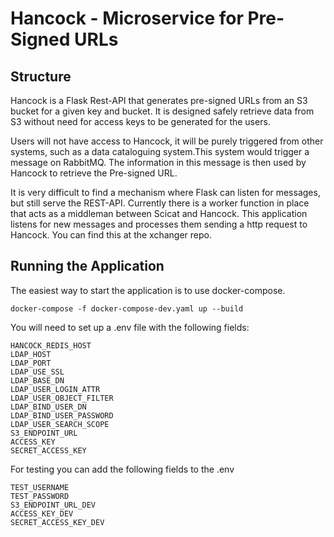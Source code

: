 # Hancock - Microservice for Pre-Signed URLs
## Structure
Hancock is a Flask Rest-API that generates pre-signed URLs from an S3 bucket for a given key and bucket. It is designed 
safely retrieve data from S3 without need for access keys to be generated for the users.

Users will not have access to Hancock, it will be purely triggered from other systems, such as a data cataloguing system.This system would  trigger a message on RabbitMQ. The information in this message is then used by Hancock to retrieve the Pre-signed URL.

It is very difficult to find a mechanism where Flask can listen for messages, but still serve the REST-API. Currently there 
is a worker function in place that acts as a middleman between Scicat and Hancock. This application listens for new messages 
and processes them sending a http request to Hancock. You can find this at the xchanger repo.

## Running the Application

The easiest way to start the application is to use docker-compose.
```
docker-compose -f docker-compose-dev.yaml up --build
```
You will need to set up a .env file with the following fields:
```
HANCOCK_REDIS_HOST
LDAP_HOST
LDAP_PORT
LDAP_USE_SSL
LDAP_BASE_DN
LDAP_USER_LOGIN_ATTR
LDAP_USER_OBJECT_FILTER
LDAP_BIND_USER_DN
LDAP_BIND_USER_PASSWORD
LDAP_USER_SEARCH_SCOPE
S3_ENDPOINT_URL
ACCESS_KEY
SECRET_ACCESS_KEY
```
For testing you can add the following fields to the .env
```
TEST_USERNAME
TEST_PASSWORD
S3_ENDPOINT_URL_DEV
ACCESS_KEY_DEV
SECRET_ACCESS_KEY_DEV
```
